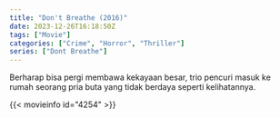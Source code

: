 ```yaml
---
title: "Don't Breathe (2016)"
date: 2023-12-26T16:18:50Z
tags: ["Movie"]
categories: ["Crime", "Horror", "Thriller"]
series: ["Dont Breathe"]
---
```


Berharap bisa pergi membawa kekayaan besar, trio pencuri masuk ke rumah seorang pria buta yang tidak berdaya seperti kelihatannya.

<mux-player stream-type="on-demand"
src="https://kp3d-my.sharepoint.com/personal/ryoo_kp3d_onmicrosoft_com/_layouts/15/download.aspx?share=EdO2sUek4A5NjIpDwsUzGhwBWnBl0eZ0sDEHPpKSNepLfQ" prefer-playback="mse" controls>

</mux-player>


{{< movieinfo id="4254" >}}

<script src="https://cdn.jsdelivr.net/npm/@mux/mux-player"></script>

 <script type="application/ld+json ">
{
"@context": "https://schema.org/",
"@type": "VideoObject",
"name": "Don't Breathe",
"contentUrl": "https://stream.mux.com/HUtXK7ycRZAGsOV6ja39OQPazwfNj25Oyh02nlZahtmw.m3u8",
"thumbnailUrl": "https://www.themoviedb.org/t/p/original/9eSoJrj8LkbUzuPSJzgSXWKexKj.jpg?width=314&fit_mode=preserve&time=25",
"uploadDate": "2023-12-25T06:24:19Z",
}

</script>